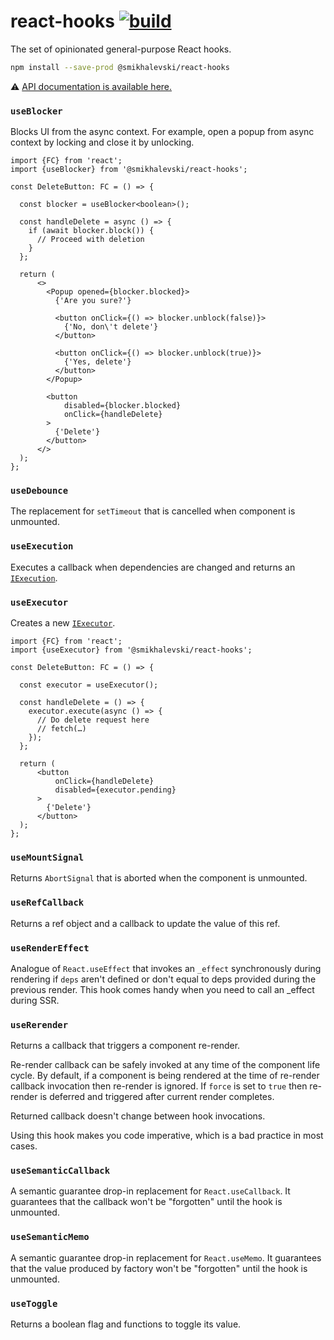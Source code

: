 # react-hooks [![build](https://github.com/smikhalevski/react-hooks/actions/workflows/master.yml/badge.svg?branch=master&event=push)](https://github.com/smikhalevski/react-hooks/actions/workflows/master.yml)

The set of opinionated general-purpose React hooks.

```sh
npm install --save-prod @smikhalevski/react-hooks
```

⚠️ [API documentation is available here.](https://smikhalevski.github.io/react-hooks/)

### `useBlocker`

Blocks UI from the async context. For example, open a popup from async context by locking and close it by unlocking.

```tsx
import {FC} from 'react';
import {useBlocker} from '@smikhalevski/react-hooks';

const DeleteButton: FC = () => {

  const blocker = useBlocker<boolean>();

  const handleDelete = async () => {
    if (await blocker.block()) {
      // Proceed with deletion
    }
  };

  return (
      <>
        <Popup opened={blocker.blocked}>
          {'Are you sure?'}

          <button onClick={() => blocker.unblock(false)}>
            {'No, don\'t delete'}
          </button>

          <button onClick={() => blocker.unblock(true)}>
            {'Yes, delete'}
          </button>
        </Popup>

        <button
            disabled={blocker.blocked}
            onClick={handleDelete}
        >
          {'Delete'}
        </button>
      </>
  );
};
```

### `useDebounce`

The replacement for `setTimeout` that is cancelled when component is unmounted.

### `useExecution`

Executes a callback when dependencies are changed and returns
an [`IExecution`](https://smikhalevski.github.io/react-hooks/interfaces/iexecution.html).

### `useExecutor`

Creates a new [`IExecutor`](https://smikhalevski.github.io/react-hooks/interfaces/iexecutor.html).

```tsx
import {FC} from 'react';
import {useExecutor} from '@smikhalevski/react-hooks';

const DeleteButton: FC = () => {

  const executor = useExecutor();

  const handleDelete = () => {
    executor.execute(async () => {
      // Do delete request here
      // fetch(…)
    });
  };

  return (
      <button
          onClick={handleDelete}
          disabled={executor.pending}
      >
        {'Delete'}
      </button>
  );
};
```

### `useMountSignal`

Returns `AbortSignal` that is aborted when the component is unmounted.

### `useRefCallback`

Returns a ref object and a callback to update the value of this ref.

### `useRenderEffect`

Analogue of `React.useEffect` that invokes an `_effect` synchronously during rendering if `deps` aren't defined or don't
equal to deps provided during the previous render. This hook comes handy when you need to call an _effect during SSR.

### `useRerender`

Returns a callback that triggers a component re-render.

Re-render callback can be safely invoked at any time of the component life cycle. By default, if a component is being
rendered at the time of re-render callback invocation then re-render is ignored. If `force` is set to `true` then
re-render is deferred and triggered after current render completes.

Returned callback doesn't change between hook invocations.

Using this hook makes you code imperative, which is a bad practice in most cases.

### `useSemanticCallback`

A semantic guarantee drop-in replacement for `React.useCallback`. It guarantees that the callback won't be "forgotten"
until the hook is unmounted.

### `useSemanticMemo`

A semantic guarantee drop-in replacement for `React.useMemo`. It guarantees that the value produced by factory won't
be "forgotten" until the hook is unmounted.

### `useToggle`

Returns a boolean flag and functions to toggle its value.
